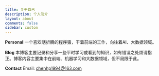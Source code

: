 ```yaml
---
title: 关于自己
description: 个人简介
layout: about
comments: false
sidebar: custom
---
```

**Personal**
一个喜欢瞎折腾的程序猿，干着前端的工作，向往着AI、大数据领域。

**Blog**
本博客主要记录和分享一些平时学习或看到的知识，如有错误之处烦请指正。博客内容主要集中在前端、机器学习和大数据领域，但不局限于此。

**Contact**
Email: chenhp1994@163.com